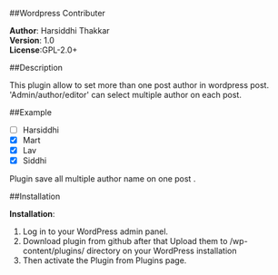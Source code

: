 ##Wordpress Contributer

**Author**: Harsiddhi Thakkar <br>
**Version**: 1.0 <br>
**License**:GPL-2.0+

##Description

This plugin allow to set more than one post author in wordpress post.
'Admin/author/editor' can select multiple author on each post.


##Example

 - [ ] Harsiddhi
 - [x] Mart
 - [x] Lav
 - [x] Siddhi

  Plugin save all multiple author name on one post .
 
##Installation

**Installation**:
1. Log in to your WordPress admin panel.
2. Download plugin from github after that Upload them to /wp-content/plugins/ directory on your WordPress installation
3. Then activate the Plugin from Plugins page.